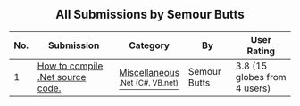 ﻿<div align="center">

## All Submissions by Semour Butts

</div>

No.  | Submission | Category | By   | User Rating
---- | ---------- | -------- | ---- | -----------
1 | [How to compile \.Net source code\.<br />](https://github.com/Planet-Source-Code/semour-butts-how-to-compile-net-source-code__10-3622) | [Miscellaneous<br /><sup>.Net (C#, VB.net)</sup>](../ByCategory/miscellaneous__10-1.md) | Semour Butts | 3.8 (15 globes from 4 users)
